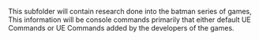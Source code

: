 This subfolder will contain research done into the batman series of games, This information will be console commands primarily that either default UE Commands or UE Commands added by the developers of the games.
